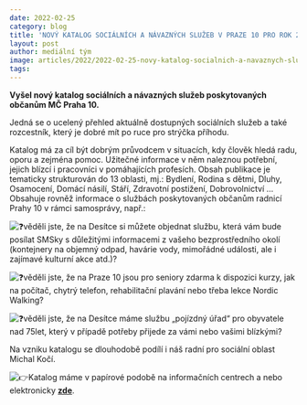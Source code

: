 ```yaml
---
date: 2022-02-25
category: blog
title: 'NOVÝ KATALOG SOCIÁLNÍCH A NÁVAZNÝCH SLUŽEB V PRAZE 10 PRO ROK 2022'
layout: post
author: mediální tým
image: articles/2022/2022-02-25-novy-katalog-socialnich-a-navaznych-sluzeb-v-praze-10-pro-rok-2022.jpg
tags:
---
```


**Vyšel nový katalog sociálních a návazných služeb poskytovaných občanům MČ Praha 10.**

Jedná se o ucelený přehled aktuálně dostupných sociálních služeb a také rozcestník, který je dobré mít po ruce pro strýčka příhodu.

Katalog má za cíl být dobrým průvodcem v situacích, kdy člověk hledá radu, oporu a zejména pomoc. Užitečné informace v něm naleznou potřební, jejich blízcí i pracovníci v pomáhajících profesích. Obsah publikace je tematicky strukturován do 13 oblasti, mj.: Bydlení, Rodina s dětmi, Dluhy, Osamocení, Domácí násilí, Stáří, Zdravotní postižení, Dobrovolnictví … Obsahuje rovněž informace o službách poskytovaných občanům radnicí Prahy 10 v rámci samosprávy, např.:  

![❓](https://static.xx.fbcdn.net/images/emoji.php/v9/t4c/1/16/2753.png)věděli jste, že na Desítce si můžete objednat službu, která vám bude posílat SMSky s důležitými informacemi z vašeho bezprostředního okolí (kontejnery na objemný odpad, havárie vody, mimořádné události, ale i zajímavé kulturní akce atd.)?

![❓](https://static.xx.fbcdn.net/images/emoji.php/v9/t4c/1/16/2753.png)věděli jste, že na Praze 10 jsou pro seniory zdarma k dispozici kurzy, jak na počítač, chytrý telefon, rehabilitační plavání nebo třeba lekce Nordic Walking?

![❓](https://static.xx.fbcdn.net/images/emoji.php/v9/t4c/1/16/2753.png)věděli jste, že na Desítce máme službu „pojízdný úřad“ pro obyvatele nad 75let, který v případě potřeby přijede za vámi nebo vašimi blízkými?

Na vzniku katalogu se dlouhodobě podílí i náš radní pro sociální oblast Michal Kočí.

![👉](https://static.xx.fbcdn.net/images/emoji.php/v9/t51/1/16/1f449.png)Katalog máme v papírové podobě na informačních centrech a nebo elektronicky  **[zde](https://socialniportal.praha10.cz/Portals/12/Dokumenty%20a%20formul%C3%A1%C5%99e/OSO-dokumenty/Katalog%202021_2022%20Mestska%20cast%20Praha%2010%20KV.pdf?ver=2022-01-25-142008-203&fbclid=IwAR0-cUYPJuEas7kbi2wh1F8bBS_yE2FdGrrZ7B_9pB_uWCxiWKPP2Co-3pY)**.
